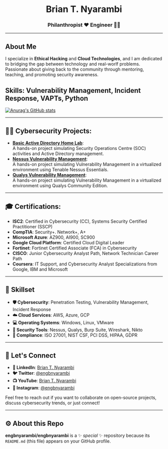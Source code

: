 # <div align="center">Brian T. Nyarambi</div>
### <div align="center">Philanthropist ❤️ Engineer 🧑‍💻</div>

---

## About Me

I specialize in **Ethical Hacking** and **Cloud Technologies**, and I am dedicated to bridging the gap between technology and real-worlf problems. Passionate about giving back to the community through mentoring, teaching, and promoting security awareness.

Skills: Vulnerability Management, Incident Response, VAPTs, Python
---

[![Anurag's GitHub stats](https://github-readme-stats.vercel.app/api?username=engbnyarambi)](https://github.com/engbnyarambi/github-readme-stats)


---
## 👨‍💻 Cybersecurity Projects:

- **[Basic Active Directory Home Lab](https://github.com/engbnyarambi/Active-Directory-Home-Lab)**:  
  A hands-on project simulating Security Operations Centre (SOC) activities and Active Directory management.
- **[Nessus Vulnerability Management](https://github.com/engbnyarambi/Nessus-Vulnerability-Management)**:  
  A hands-on project simulating Vulnerability Management in a virtualized environment using Tenable Nessus Essentials.
- **[Qualys Vulnerability Management](https://github.com/engbnyarambi/Qualys-Vulnerability-Management)**:  
    A hands-on project simulating Vulnerability Management in a virtualized environment using Qualys Community Edition.

---

## 🎓 Certifications:

- **ISC2**: Certified in Cybersecurity (CC), Systems Security Certified Practitioner (SSCP)
- **CompTIA**: Security+. Network+, A+
- **Microsoft Azure**: AZ900, AI900, SC900
- **Google Cloud Platform**: Certified Cloud Digital Leader
- **Fortinet**: Fortinet Certified Associate (FCA) in Cybersecurity
- **CISCO**: Junior Cybersecurity Analyst Path, Network Technician Career Path
- **Coursera**: IT Support, and Cybersecurity Analyst Specializations from Google, IBM and Microsoft
---

## 💼 Skillset

- **🛡️ Cybersecurity**: Penetration Testing, Vulnerability Management, Incident Response  
- **☁️ Cloud Services**: AWS, Azure, GCP  
- **💻 Operating Systems**: Windows, Linux, VMware  
- **🔧 Security Tools**: Nessus, Qualys, Burp Suite, Wireshark, Nikto 
- **📝 Compliance**: ISO 27001, NIST CSF, PCI DSS, HIPAA, GDPR


---

## 🤝 Let's Connect

- **🔗 LinkedIn**: [Brian T. Nyarambi](https://linkedin.com/in/engbnyarambi)  
- **🐦 Twitter**: [@engbnyarambi](https://twitter.com/engbnyarambi)  
- **📺 YouTube**: [Brian T. Nyarambi](https://www.youtube.com/engbnyarambi)  
- **📸 Instagram**: [@engbnyarambi](https://www.instagram.com/engbnyarambi)  

Feel free to reach out if you want to collaborate on open-source projects, discuss cybersecurity trends, or just connect!


---

## ⚙️ About this Repo

**engbnyarambi/engbnyarambi** is a ✨ _special_ ✨ repository because its `README.md` (this file) appears on your GitHub profile.

